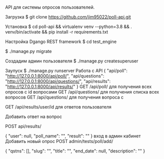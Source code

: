 API для системы опросов пользователей.

Загрузка
$ git clone https://github.com/jim95022/poll-api.git

Установка
$ cd poll-api && virtualenv venv --python=3.8 && . venv/bin/activate && pip install -r requirements.txt

Настройка Dgango REST framework
$ cd test_engine

$ ./manage.py migrate

Создадим админ пользователя
$ ./manage.py createsuperuser

Заупуск
$ ./manage.py runserver
Работа с API
{
    "api/poll": "http://127.0.0.1:8000/api/poll/",
    "api/questions": "http://127.0.0.1:8000/api/questions/",
    "api/results": "http://127.0.0.1:8000/api/results/"
}
GET /api/poll/ для получения всех опросов с id вопросами GET /api/questions/ для получения списка всех вопросов GET /api/questions/ для получения вопроса с

GET /api/results/user/id для ответов пользователя

Добавить ответ на вопрос

POST api/results/

{
    "user": null,
    "poll_name": "",
    "result": ""
}
вход в админ кабинет
Добавить новый опрос POST admin/tests/poll/add/

{
    "qstns": [],
    "slug": "",
    "title": "",
    "end_date": null,
    "description": ""
}
